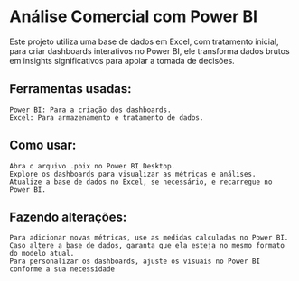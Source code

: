 # Análise Comercial com Power BI

Este projeto utiliza uma base de dados em Excel, com tratamento inicial, para criar dashboards interativos no Power BI, ele transforma dados brutos em insights significativos para apoiar a tomada de decisões.

## Ferramentas usadas:

    Power BI: Para a criação dos dashboards.
    Excel: Para armazenamento e tratamento de dados.

## Como usar:

    Abra o arquivo .pbix no Power BI Desktop.
    Explore os dashboards para visualizar as métricas e análises.
    Atualize a base de dados no Excel, se necessário, e recarregue no Power BI.

## Fazendo alterações:

    Para adicionar novas métricas, use as medidas calculadas no Power BI.
    Caso altere a base de dados, garanta que ela esteja no mesmo formato do modelo atual.
    Para personalizar os dashboards, ajuste os visuais no Power BI conforme a sua necessidade
